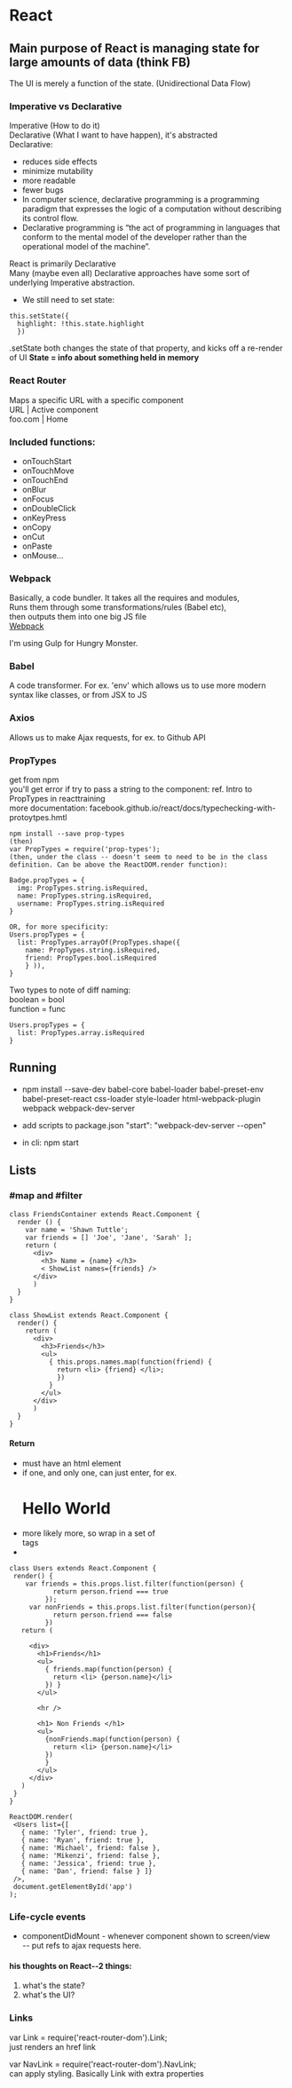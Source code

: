 # React
## Main purpose of React is managing state for large amounts of data (think FB)
The UI is merely a function of the state. (Unidirectional Data Flow)

### Imperative vs Declarative
Imperative (How to do it)  
Declarative (What I want to have happen), it's abstracted  
Declarative:  
- reduces side effects
- minimize mutability
- more readable
- fewer bugs
- In computer science, declarative programming is a programming paradigm that expresses the logic of a computation without describing its control flow.
- Declarative programming is “the act of programming in languages that conform to the mental model of the developer rather than the operational model of the machine”.


React is primarily Declarative  
Many (maybe even all) Declarative approaches have some sort of underlying Imperative abstraction.
+ We still need to set state:
````
this.setState({
  highlight: !this.state.highlight
  })
````
.setState both changes the state of that property, and kicks off a re-render of UI
**State = info about something held in memory**

### React Router
Maps a specific URL with a specific component  
URL       |   Active component  
foo.com   |   Home  

### Included functions:  
* onTouchStart
* onTouchMove
* onTouchEnd
* onBlur
* onFocus
* onDoubleClick
* onKeyPress
* onCopy
* onCut
* onPaste
* onMouse...



### Webpack
Basically, a code bundler. It takes all the requires and modules,  
Runs them through some transformations/rules (Babel etc),  
then outputs them into one big JS file  
[Webpack](webpack.js.org)  

I'm using Gulp for Hungry Monster.  

### Babel
A code transformer.
For ex. 'env' which allows us to use more modern syntax like classes,
or from JSX to JS  

### Axios
Allows us to make Ajax requests, for ex. to Github API

### PropTypes
get from npm  
you'll get error if try to pass a string to the component:
ref. Intro to PropTypes in reacttraining  
more documentation: facebook.github.io/react/docs/typechecking-with-protoytpes.hmtl  

````
npm install --save prop-types
(then)
var PropTypes = require('prop-types');
(then, under the class -- doesn't seem to need to be in the class definition. Can be above the ReactDOM.render function):  

Badge.propTypes = {
  img: PropTypes.string.isRequired,
  name: PropTypes.string.isRequired,
  username: PropTypes.string.isRequired
}  

OR, for more specificity:  
Users.propTypes = {
  list: PropTypes.arrayOf(PropTypes.shape({
    name: PropTypes.string.isRequired,
    friend: PropTypes.bool.isRequired
    } )),
}

````
Two types to note of diff naming:  
boolean = bool  
function = func  
````
Users.propTypes = {
  list: PropTypes.array.isRequired
}
````

## Running
- npm install --save-dev babel-core babel-loader babel-preset-env babel-preset-react css-loader style-loader html-webpack-plugin webpack webpack-dev-server

- add scripts to package.json
"start": "webpack-dev-server --open"

- in cli: npm start 

## Lists
### #map and #filter
````
class FriendsContainer extends React.Component {
  render () {
    var name = 'Shawn Tuttle';
    var friends = [] 'Joe', 'Jane', 'Sarah' ];
    return (
      <div>
        <h3> Name = {name} </h3>
        < ShowList names={friends} />
      </div>
      )
  }
}

class ShowList extends React.Component {
  render() {
    return (
      <div>
        <h3>Friends</h3>
        <ul>
          { this.props.names.map(function(friend) {
            return <li> {friend} </li>;
            })
          }
        </ul>
      </div>
      )
  }
}
````
#### Return
* must have an html element
* if one, and only one, can just enter, for ex. <h1>Hello World</h1>
* more likely more, so wrap in a set of <div> tags  
* <div classNmae="main">
````
class Users extends React.Component {
 render() {
    var friends = this.props.list.filter(function(person) {
           return person.friend === true
         });
     var nonFriends = this.props.list.filter(function(person){
           return person.friend === false
         })
   return (

     <div>
       <h1>Friends</h1>
       <ul>
         { friends.map(function(person) {
           return <li> {person.name}</li>
         }) }
       </ul>

       <hr />

       <h1> Non Friends </h1>
       <ul>
         {nonFriends.map(function(person) {
           return <li> {person.name}</li>
         })
         }
       </ul>        
     </div>
   )
 }
}

ReactDOM.render(
 <Users list={[
   { name: 'Tyler', friend: true },
   { name: 'Ryan', friend: true },
   { name: 'Michael', friend: false },
   { name: 'Mikenzi', friend: false },
   { name: 'Jessica', friend: true },
   { name: 'Dan', friend: false } ]}
 />,
 document.getElementById('app')
);

````
### Life-cycle events
- componentDidMount - whenever component shown to screen/view  
  -- put refs to ajax requests here.

#### his thoughts on React--2 things:
1. what's the state?
2. what's the UI?

### Links
var Link = require('react-router-dom').Link;  
just renders an href link  

var NavLink = require('react-router-dom').NavLink;  
can apply styling. Basically Link with extra properties  
